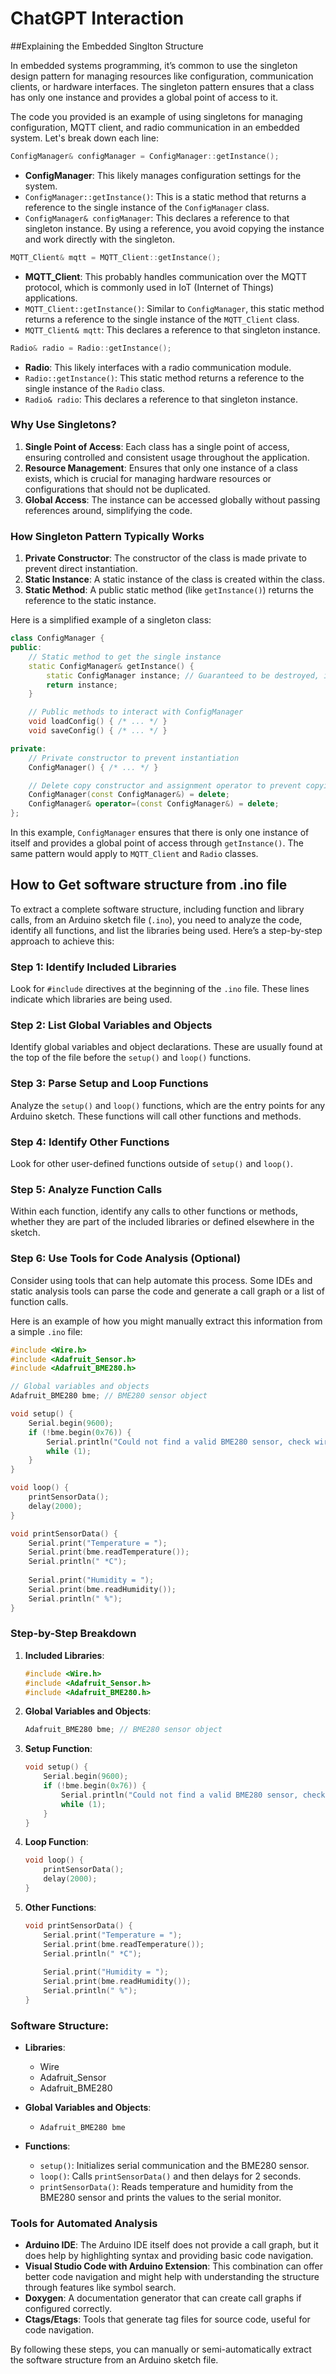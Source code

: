 

# ChatGPT Interaction

##Explaining the Embedded Singlton Structure

In embedded systems programming, it’s common to use the singleton design pattern for managing resources like configuration, communication clients, or hardware interfaces. The singleton pattern ensures that a class has only one instance and provides a global point of access to it. 

The code you provided is an example of using singletons for managing configuration, MQTT client, and radio communication in an embedded system. Let's break down each line:

```cpp
ConfigManager& configManager = ConfigManager::getInstance();
```
- **ConfigManager**: This likely manages configuration settings for the system.
- `ConfigManager::getInstance()`: This is a static method that returns a reference to the single instance of the `ConfigManager` class.
- `ConfigManager& configManager`: This declares a reference to that singleton instance. By using a reference, you avoid copying the instance and work directly with the singleton.

```cpp
MQTT_Client& mqtt = MQTT_Client::getInstance();
```
- **MQTT_Client**: This probably handles communication over the MQTT protocol, which is commonly used in IoT (Internet of Things) applications.
- `MQTT_Client::getInstance()`: Similar to `ConfigManager`, this static method returns a reference to the single instance of the `MQTT_Client` class.
- `MQTT_Client& mqtt`: This declares a reference to that singleton instance.

```cpp
Radio& radio = Radio::getInstance();
```
- **Radio**: This likely interfaces with a radio communication module.
- `Radio::getInstance()`: This static method returns a reference to the single instance of the `Radio` class.
- `Radio& radio`: This declares a reference to that singleton instance.

### Why Use Singletons?

1. **Single Point of Access**: Each class has a single point of access, ensuring controlled and consistent usage throughout the application.
2. **Resource Management**: Ensures that only one instance of a class exists, which is crucial for managing hardware resources or configurations that should not be duplicated.
3. **Global Access**: The instance can be accessed globally without passing references around, simplifying the code.

### How Singleton Pattern Typically Works

1. **Private Constructor**: The constructor of the class is made private to prevent direct instantiation.
2. **Static Instance**: A static instance of the class is created within the class.
3. **Static Method**: A public static method (like `getInstance()`) returns the reference to the static instance.

Here is a simplified example of a singleton class:

```cpp
class ConfigManager {
public:
    // Static method to get the single instance
    static ConfigManager& getInstance() {
        static ConfigManager instance; // Guaranteed to be destroyed, instantiated on first use.
        return instance;
    }

    // Public methods to interact with ConfigManager
    void loadConfig() { /* ... */ }
    void saveConfig() { /* ... */ }

private:
    // Private constructor to prevent instantiation
    ConfigManager() { /* ... */ }

    // Delete copy constructor and assignment operator to prevent copying
    ConfigManager(const ConfigManager&) = delete;
    ConfigManager& operator=(const ConfigManager&) = delete;
};
```

In this example, `ConfigManager` ensures that there is only one instance of itself and provides a global point of access through `getInstance()`. The same pattern would apply to `MQTT_Client` and `Radio` classes.


## How to Get software structure from .ino file

To extract a complete software structure, including function and library calls, from an Arduino sketch file (`.ino`), you need to analyze the code, identify all functions, and list the libraries being used. Here’s a step-by-step approach to achieve this:


### Step 1: Identify Included Libraries
Look for `#include` directives at the beginning of the `.ino` file. These lines indicate which libraries are being used.

### Step 2: List Global Variables and Objects
Identify global variables and object declarations. These are usually found at the top of the file before the `setup()` and `loop()` functions.

### Step 3: Parse Setup and Loop Functions
Analyze the `setup()` and `loop()` functions, which are the entry points for any Arduino sketch. These functions will call other functions and methods.

### Step 4: Identify Other Functions
Look for other user-defined functions outside of `setup()` and `loop()`. 

### Step 5: Analyze Function Calls
Within each function, identify any calls to other functions or methods, whether they are part of the included libraries or defined elsewhere in the sketch.

### Step 6: Use Tools for Code Analysis (Optional)
Consider using tools that can help automate this process. Some IDEs and static analysis tools can parse the code and generate a call graph or a list of function calls.

Here is an example of how you might manually extract this information from a simple `.ino` file:

```cpp
#include <Wire.h>
#include <Adafruit_Sensor.h>
#include <Adafruit_BME280.h>

// Global variables and objects
Adafruit_BME280 bme; // BME280 sensor object

void setup() {
    Serial.begin(9600);
    if (!bme.begin(0x76)) {
        Serial.println("Could not find a valid BME280 sensor, check wiring!");
        while (1);
    }
}

void loop() {
    printSensorData();
    delay(2000);
}

void printSensorData() {
    Serial.print("Temperature = ");
    Serial.print(bme.readTemperature());
    Serial.println(" *C");
    
    Serial.print("Humidity = ");
    Serial.print(bme.readHumidity());
    Serial.println(" %");
}
```

### Step-by-Step Breakdown

1. **Included Libraries**:
    ```cpp
    #include <Wire.h>
    #include <Adafruit_Sensor.h>
    #include <Adafruit_BME280.h>
    ```

2. **Global Variables and Objects**:
    ```cpp
    Adafruit_BME280 bme; // BME280 sensor object
    ```

3. **Setup Function**:
    ```cpp
    void setup() {
        Serial.begin(9600);
        if (!bme.begin(0x76)) {
            Serial.println("Could not find a valid BME280 sensor, check wiring!");
            while (1);
        }
    }
    ```

4. **Loop Function**:
    ```cpp
    void loop() {
        printSensorData();
        delay(2000);
    }
    ```

5. **Other Functions**:
    ```cpp
    void printSensorData() {
        Serial.print("Temperature = ");
        Serial.print(bme.readTemperature());
        Serial.println(" *C");
        
        Serial.print("Humidity = ");
        Serial.print(bme.readHumidity());
        Serial.println(" %");
    }
    ```

### Software Structure:

- **Libraries**:
    - Wire
    - Adafruit_Sensor
    - Adafruit_BME280

- **Global Variables and Objects**:
    - `Adafruit_BME280 bme`

- **Functions**:
    - `setup()`: Initializes serial communication and the BME280 sensor.
    - `loop()`: Calls `printSensorData()` and then delays for 2 seconds.
    - `printSensorData()`: Reads temperature and humidity from the BME280 sensor and prints the values to the serial monitor.

### Tools for Automated Analysis

- **Arduino IDE**: The Arduino IDE itself does not provide a call graph, but it does help by highlighting syntax and providing basic code navigation.
- **Visual Studio Code with Arduino Extension**: This combination can offer better code navigation and might help with understanding the structure through features like symbol search.
- **Doxygen**: A documentation generator that can create call graphs if configured correctly.
- **Ctags/Etags**: Tools that generate tag files for source code, useful for code navigation.

By following these steps, you can manually or semi-automatically extract the software structure from an Arduino sketch file.
